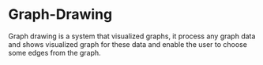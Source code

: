 # Graph-Drawing
Graph drawing is a system that visualized graphs, it process any graph data and shows visualized graph for these data and enable the user to choose some edges from the graph.

